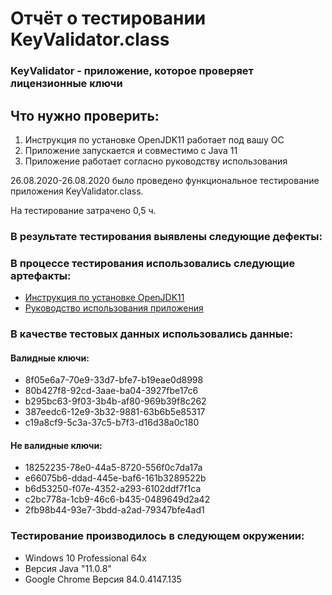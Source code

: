 # Отчёт о тестировании KeyValidator.class

### KeyValidator - приложение, которое проверяет лицензионные ключи

## Что нужно проверить:
1. Инструкция по установке OpenJDK11 работает под вашу ОС
1. Приложение запускается и совместимо с Java 11
1. Приложение работает согласно руководству использования

26.08.2020-26.08.2020 было проведено функциональное тестирование приложения KeyValidator.class.

На тестирование затрачено 0,5 ч.

### В результате тестирования выявлены следующие дефекты:



### В процессе тестирования использовались следующие артефакты:
* [Инструкция по установке OpenJDK11](https://github.com/netology-code/javaqa-homeworks/blob/master/intro/openjdk11-manual.md)
* [Руководство использования приложения](https://github.com/netology-code/javaqa-homeworks/blob/master/intro/user-manual.md)

### В качестве тестовых данных использовались данные: 

#### Валидные ключи:
* 8f05e6a7-70e9-33d7-bfe7-b19eae0d8998
* 80b427f8-92cd-3aae-ba04-3927fbe17c6
* b295bc63-9f03-3b4b-af80-969b39f8c262
* 387eedc6-12e9-3b32-9881-63b6b5e85317
* c19a8cf9-5c3a-37c5-b7f3-d16d38a0c180

#### Не валидные ключи:
* 18252235-78e0-44a5-8720-556f0c7da17a
* e66075b6-ddad-445e-baf6-161b3289522b
* b6d53250-f07e-4352-a293-6102ddf7f1ca
* c2bc778a-1cb9-46c6-b435-0489649d2a42
* 2fb98b44-93e7-3bdd-a2ad-79347bfe4ad1

### Тестирование производилось в следующем окружении:
* Windows 10 Professional 64х
* Версия Java "11.0.8"
* Google Chrome Версия 84.0.4147.135